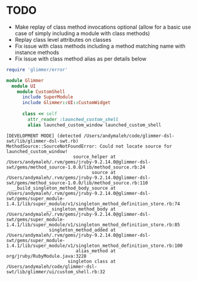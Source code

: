 # TODO

- Make replay of class method invocations optional (allow for a basic use case of simply including a module with class methods)
- Replay class level attributes on classes
- Fix issue with class methods including a method matching name with instance methods
- Fix issue with class method alias as per details below

```ruby
require 'glimmer/error'

module Glimmer
  module UI
    module CustomShell
      include SuperModule
      include Glimmer::UI::CustomWidget
      
      class << self
        attr_reader :launched_custom_shell
        alias launched_custom_window launched_custom_shell
```

```
[DEVELOPMENT MODE] (detected /Users/andymaleh/code/glimmer-dsl-swt/lib/glimmer-dsl-swt.rb)
MethodSource::SourceNotFoundError: Could not locate source for launched_custom_window!
                         source_helper at /Users/andymaleh/.rvm/gems/jruby-9.2.14.0@glimmer-dsl-swt/gems/method_source-1.0.0/lib/method_source.rb:24
                                source at /Users/andymaleh/.rvm/gems/jruby-9.2.14.0@glimmer-dsl-swt/gems/method_source-1.0.0/lib/method_source.rb:110
  __build_singleton_method_body_source at /Users/andymaleh/.rvm/gems/jruby-9.2.14.0@glimmer-dsl-swt/gems/super_module-1.4.1/lib/super_module/v1/singleton_method_definition_store.rb:74
               __singleton_method_body at /Users/andymaleh/.rvm/gems/jruby-9.2.14.0@glimmer-dsl-swt/gems/super_module-1.4.1/lib/super_module/v1/singleton_method_definition_store.rb:85
                singleton_method_added at /Users/andymaleh/.rvm/gems/jruby-9.2.14.0@glimmer-dsl-swt/gems/super_module-1.4.1/lib/super_module/v1/singleton_method_definition_store.rb:100
                          alias_method at org/jruby/RubyModule.java:3228
                       singleton class at /Users/andymaleh/code/glimmer-dsl-swt/lib/glimmer/ui/custom_shell.rb:32
```
